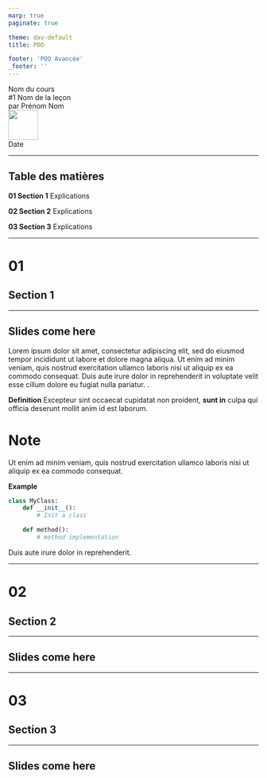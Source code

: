 ```yaml
---
marp: true
paginate: true

theme: dav-default
title: POO

footer: 'POO Avancée'
_footer: ''
---
```


<!-- PAGE DE COUVERTURE -->
<!-- _paginate: skip -->
<!-- _class: cover -->
<div class='coverBlockCenter'><div class='coverModuleName'>Nom du cours</div><div class='coverCourseName'><span class='important'>#1 </span>Nom de la leçon</div><div class='coverAuthor'>par <span class='important'>Prénom Nom</span></div></div><img class='coverFooterLeft' height='60px' src='' /><div class='coverYear coverFooterRight'>Date</div>

---

<!-- TABLE DES MATIERES -->

## Table des matières

<b><span class='important'>01 </span>Section 1</b>
Explications

<b><span class='important'>02 </span> Section 2</b>
Explications

<b><span class='important'>03 </span> Section 3</b>
Explications

<!-- FIN TABLE DES MATIERES -->
---

<!-- PARTIE 01 : Section 1 -->

<div class='main'>

# 01

## Section 1

</div>

---

 ## Slides come here

Lorem ipsum dolor sit amet, consectetur adipiscing elit, sed do eiusmod tempor incididunt ut labore et dolore magna aliqua. Ut enim ad minim veniam, quis nostrud exercitation ullamco laboris nisi ut aliquip ex ea commodo consequat. Duis aute irure dolor in reprehenderit in voluptate velit esse cillum dolore eu fugiat nulla pariatur. .

<div class='flex-horizontal'><div class='flex'>

<b class='important'>Definition</b>
Excepteur sint occaecat cupidatat non proident, **sunt in** culpa qui officia deserunt mollit anim id est laborum.

<div class='block note'>

<i class='block-icon fas fa-info'></i>

# Note 

Ut enim ad minim veniam, quis nostrud exercitation ullamco laboris nisi ut aliquip ex ea commodo consequat.

</div>

</div><div class='flex'>

<b class='important'>Example</b>

```python
class MyClass:
    def __init__():
        # Init a class

    def method():
        # method implementation
```

<div class='block warning'>

<i class='block-icon fas fa-exclamation'></i>

Duis aute irure dolor in reprehenderit.

</div>


</div></div>

---

<!-- PARTIE 02 : Section 2 -->

<div class='main'>

# 02

## Section 2

</div>

---

 ## Slides come here


---

<!-- PARTIE 03 : Section 3 -->

<div class='main'>

# 03

## Section 3

</div>

---

 ## Slides come here





<script type='module'>
import mermaid from 'https://cdn.jsdelivr.net/npm/mermaid@10.0.0/dist/mermaid.esm.min.mjs';
mermaid.initialize({ startOnLoad: true });
window.addEventListener('vscode.markdown.updateContent', function() { mermaid.init() });
</script>
